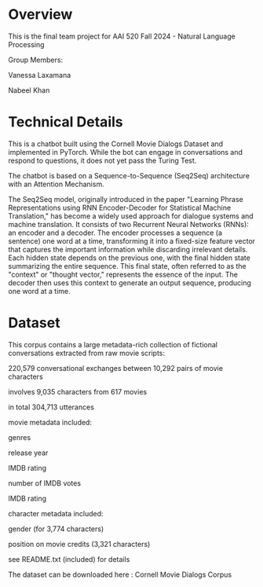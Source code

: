 # Overview
This is the final team project for AAI 520 Fall 2024 - Natural Language Processing

Group Members:

Vanessa Laxamana

Nabeel Khan

# Technical Details

This is a chatbot built using the Cornell Movie Dialogs Dataset and implemented in PyTorch. While the bot can engage in conversations and respond to questions, it does not yet pass the Turing Test.

The chatbot is based on a Sequence-to-Sequence (Seq2Seq) architecture with an Attention Mechanism.

The Seq2Seq model, originally introduced in the paper "Learning Phrase Representations using RNN Encoder-Decoder for Statistical Machine Translation," has become a widely used approach for dialogue systems and machine translation. It consists of two Recurrent Neural Networks (RNNs): an encoder and a decoder. The encoder processes a sequence (a sentence) one word at a time, transforming it into a fixed-size feature vector that captures the important information while discarding irrelevant details. Each hidden state depends on the previous one, with the final hidden state summarizing the entire sequence. This final state, often referred to as the "context" or "thought vector," represents the essence of the input. The decoder then uses this context to generate an output sequence, producing one word at a time.

# Dataset 

This corpus contains a large metadata-rich collection of fictional conversations extracted from raw movie scripts:

220,579 conversational exchanges between 10,292 pairs of movie characters

involves 9,035 characters from 617 movies

in total 304,713 utterances

movie metadata included:

genres

release year

IMDB rating

number of IMDB votes

IMDB rating

character metadata included:

gender (for 3,774 characters)

position on movie credits (3,321 characters)

see README.txt (included) for details

The dataset can be downloaded here : Cornell Movie Dialogs Corpus




